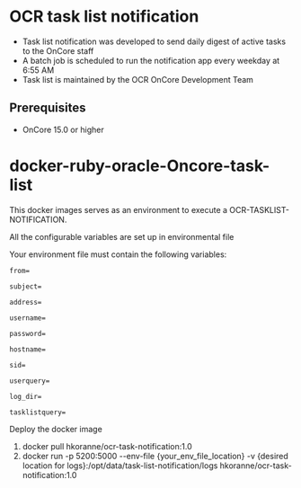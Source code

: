 # OCR task list notification
- Task list notification was developed to send daily digest of active tasks to the OnCore staff
- A batch job is scheduled to run the notification app every weekday at 6:55 AM
- Task list is maintained by the OCR OnCore Development Team

## Prerequisites
- OnCore 15.0 or higher

# docker-ruby-oracle-Oncore-task-list
This docker images serves as an environment to execute a OCR-TASKLIST-NOTIFICATION.

All the configurable variables are set up in environmental file

Your environment file must contain the following variables:

```
from=

subject=

address=

username=

password=

hostname=

sid=

userquery=

log_dir=

tasklistquery=

```

Deploy the docker image
1. docker pull hkoranne/ocr-task-notification:1.0
2. docker run -p 5200:5000 --env-file {your_env_file_location} -v {desired location for logs}:/opt/data/task-list-notification/logs hkoranne/ocr-task-notification:1.0
